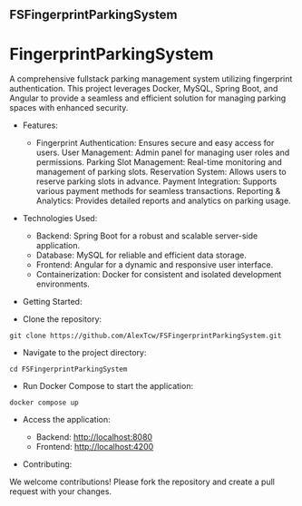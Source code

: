 ## FSFingerprintParkingSystem

# FingerprintParkingSystem

A comprehensive fullstack parking management system utilizing fingerprint authentication. This project leverages Docker, MySQL, Spring Boot, and Angular to provide a seamless and efficient solution for managing parking spaces with enhanced security.

- Features:

  - Fingerprint Authentication: Ensures secure and easy access for users.
User Management: Admin panel for managing user roles and permissions.
Parking Slot Management: Real-time monitoring and management of parking slots.
Reservation System: Allows users to reserve parking slots in advance.
Payment Integration: Supports various payment methods for seamless transactions.
Reporting & Analytics: Provides detailed reports and analytics on parking usage.

- Technologies Used:
  - Backend: Spring Boot for a robust and scalable server-side application.
  - Database: MySQL for reliable and efficient data storage.
  - Frontend: Angular for a dynamic and responsive user interface.
  - Containerization: Docker for consistent and isolated development environments.
- Getting Started:

- Clone the repository:

`git clone https://github.com/AlexTcw/FSFingerprintParkingSystem.git`

- Navigate to the project directory:

`cd FSFingerprintParkingSystem`
  
- Run Docker Compose to start the application:
  
`docker compose up`

- Access the application:
  - Backend: [http://localhost:8080](http://localhost:8080)
  - Frontend: [http://localhost:4200](http://localhost:4200)

- Contributing:

We welcome contributions! Please fork the repository and create a pull request with your changes.
  
